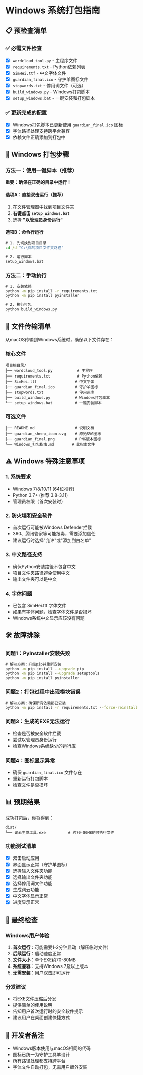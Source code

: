 # Windows 系统打包指南

## 📋 预检查清单

### ✅ 必需文件检查
- [x] `wordcloud_tool.py` - 主程序文件
- [x] `requirements.txt` - Python依赖列表
- [x] `SimHei.ttf` - 中文字体文件
- [x] `guardian_final.ico` - 守护羊图标文件
- [x] `stopwords.txt` - 停用词文件（可选）
- [x] `build_windows.py` - Windows打包脚本
- [x] `setup_windows.bat` - 一键安装和打包脚本

### ✅ 更新完成的配置
- [x] Windows打包脚本已更新使用 `guardian_final.ico` 图标
- [x] 字体路径处理支持跨平台兼容
- [x] 依赖文件正确添加到打包中

## 🚀 Windows 打包步骤

### 方法一：使用一键脚本（推荐）

**重要：确保在正确的目录中运行！**

#### 选项A：直接双击运行（推荐）
1. 在文件管理器中找到项目文件夹
2. **右键点击 `setup_windows.bat`**
3. 选择 **"以管理员身份运行"**

#### 选项B：命令行运行
```cmd
# 1. 先切换到项目目录
cd /d "C:\你的项目文件夹路径"

# 2. 运行脚本
setup_windows.bat
```

### 方法二：手动执行
```cmd
# 1. 安装依赖
python -m pip install -r requirements.txt
python -m pip install pyinstaller

# 2. 执行打包
python build_windows.py
```

## 📁 文件传输清单

从macOS传输到Windows系统时，确保以下文件存在：

### 核心文件
```
项目根目录/
├── wordcloud_tool.py           # 主程序
├── requirements.txt            # Python依赖
├── SimHei.ttf                 # 中文字体
├── guardian_final.ico         # 守护羊图标
├── stopwords.txt              # 停用词库
├── build_windows.py           # Windows打包脚本
└── setup_windows.bat          # 一键安装脚本
```

### 可选文件
```
├── README.md                  # 说明文档
├── guardian_sheep_icon.svg    # 原始SVG图标
├── guardian_final.png         # PNG版本图标
└── Windows_打包指南.md        # 此指南文件
```

## ⚠️ Windows 特殊注意事项

### 1. 系统要求
- Windows 7/8/10/11 (64位推荐)
- Python 3.7+ (推荐 3.8-3.11)
- 管理员权限（首次安装时）

### 2. 防火墙和安全软件
- 首次运行可能被Windows Defender拦截
- 360、腾讯管家等可能报毒，需要添加信任
- 建议运行时选择"允许"或"添加到白名单"

### 3. 中文路径支持
- 确保Python安装路径不包含中文
- 项目文件夹路径避免使用中文
- 输出文件夹可以是中文

### 4. 字体问题
- 已包含 SimHei.ttf 字体文件
- 如果有字体问题，检查字体文件是否损坏
- Windows系统中文显示应该没有问题

## 🛠️ 故障排除

### 问题1：PyInstaller安装失败
```cmd
# 解决方案：升级pip并重新安装
python -m pip install --upgrade pip
python -m pip install --upgrade setuptools
python -m pip install pyinstaller
```

### 问题2：打包过程中出现模块错误
```cmd
# 解决方案：确保所有依赖都已安装
python -m pip install -r requirements.txt --force-reinstall
```

### 问题3：生成的EXE无法运行
- 检查是否被安全软件拦截
- 尝试以管理员身份运行
- 检查Windows系统缺少的运行库

### 问题4：图标显示异常
- 确保 `guardian_final.ico` 文件存在
- 重新运行打包脚本
- 检查文件是否损坏

## 📊 预期结果

成功打包后，你将得到：

```
dist/
└── 词云生成工具.exe          # 约70-80MB的可执行文件
```

### 功能测试清单
- [x] 双击启动应用
- [x] 界面显示正常（守护羊图标）
- [x] 选择输入文件夹功能
- [x] 选择输出文件夹功能
- [x] 选择停用词文件功能
- [x] 生成词云功能
- [x] 中文字体显示正常
- [x] 进度显示正常

## 🎯 最终检查

### Windows用户体验
1. **首次运行**：可能需要1-2分钟启动（解压临时文件）
2. **后续运行**：启动速度正常
3. **文件大小**：单个EXE约70-80MB
4. **系统兼容**：支持Windows 7及以上版本
5. **无需安装**：用户双击即可运行

### 分发建议
- 将EXE文件压缩后分发
- 提供简单的使用说明
- 告知用户首次运行时的安全软件提示
- 建议用户在桌面创建快捷方式

## 🔧 开发者备注

- Windows版本使用与macOS相同的代码
- 图标已统一为守护工具羊设计
- 所有路径处理都支持跨平台
- 字体文件自动打包，无需用户额外安装 